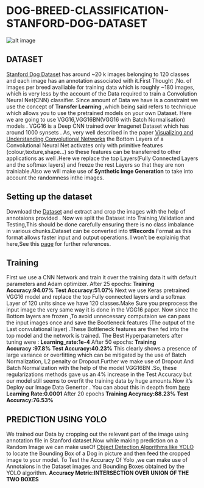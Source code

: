 # DOG-BREED-CLASSIFICATION- STANFORD-DOG-DATASET
![alt image](https://user-images.githubusercontent.com/26468713/34918645-fbfe6bc2-f97b-11e7-9f89-548b508db905.jpg)
## DATASET
[Stanford Dog Dataset](http://vision.stanford.edu/aditya86/ImageNetDogs/) has around ~20 k images belonging to 120 classes and each image has an annotation associated with it.First Thought ,No. of images per breed availiable for training data which is roughly ~180 images, which is very less by the account of the Data required to train a Convolution Neural Net(CNN) classifier.
Since amount of Data we have is a constraint we use the concept of **Transfer Learning** ,which being said refers to technique which allows you to use the pretrained models on your own Dataset. Here we are going to use VGG16,VGG16BN(VGG16 with Batch Normalisation) models . VGG16 is a Deep CNN trained over Imagenet Dataset which has around 1000 synsets .
As, very well described in the paper [Visualizing and Understanding Convolutional Networks](https://arxiv.org/abs/1311.2901) the Bottom Layers of a Convolutional Neural Net activates only with primitive features (colour,texture,shape…) so these features can be transferred to other applications as well .Here we replace the top Layers(Fully Connected Layers and the softmax layers) and freeze the rest Layers so that they are non trainiable.Also we will make use of **Synthetic Imge Generation**  to take into account the randomness inthe images.
## Setting up the dataset
Download the [Dataset](http://vision.stanford.edu/aditya86/ImageNetDogs/) and extract and crop the images with the help of annotaions provided . Now we split the Dataset into Training,Validation and Testing,This should be done carefully ensuring there is no class imbalance in various chunks.Dataset can be converted into **tfRecords** Format as this format allows faster input and output operations. I won’t be explainig that here,See this [page](https://www.tensorflow.org/programmers_guide/datasets) for further references.
## Training
First we use a CNN Network and train it over the training data it with default parameters and Adam optimizer.
After 25 epochs:
**Training Accuracy:94.07%**
**Test Accuracy:51.07%**
Next we use Keras pretrained VGG16 model and replace the top Fully connected layers and a softmax Layer of 120 units since we have 120 classes.Make Sure you preprocess the input image the very same way it is done in the VGG16 paper. Now since the Bottom layers are frozen ,To avoid unnecessary computaion we can pass the input images once and save the Bootleneck features (The output of the Last convulational layer) .These Bottleneck features are then fed into the top model and the network is trained.
The Best Hyperparameters after tuning were :
**Learning_rate:1e-4**
After 50 epochs:
**Training Accuracy :97.8%**
**Test Accuracy:40.23%**
This clearly shows a presence of large variance or overfitting which can be mitigated by the use of Batch Normalization, L2 penalty or Dropout.Further we make use of Dropout And Batch Normalization with the help of the model VGG16BN .So, these regularizations methods gave us an 4% increase in the Test Accuracy but our model still seems to overfit the training data by huge amounts.Now it’s Deploy our Image Data Genertor . You can about this in deapth from [here](https://blog.keras.io/building-powerful-image-classification-models-using-very-little-data.html)
**Learning Rate:0.0001**
After 20 epochs
**Training Accyracy:88.23%**
**Test Accuracy:76.53%**
## PREDICTION USING YOLO
We trained our Data by cropping out the relevant part of the image using annotation file in Stanford dataset.Now while making prediction on a Random Image we can make useOf [Object Detection Algorithms like YOLO](https://pjreddie.com/darknet/yolo/) to locate the Bounding Box of a Dog in picture and then feed the cropped image to your model.
To Test the Accuracy Of Yolo ,we can make use of Annotaions in the Dataset images and Bounding Boxes  obtained by the YOLO algorithm.
**Accuracy Metric:INTERSECTION OVER UNION OF THE TWO BOXES**
